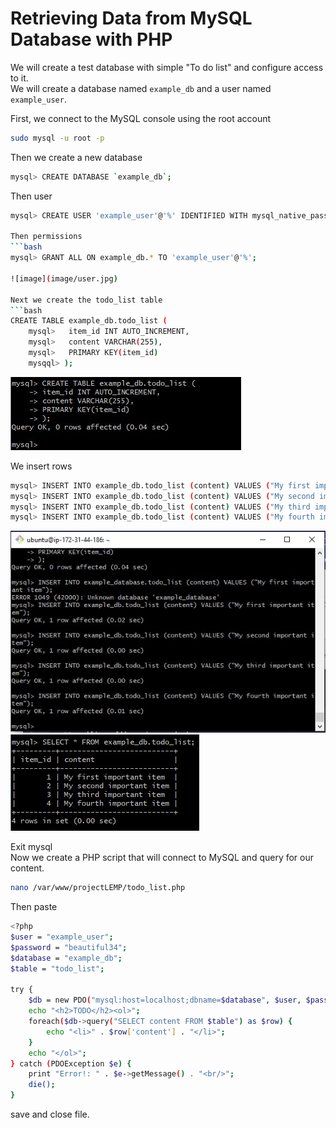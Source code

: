 # Retrieving Data from MySQL Database with PHP

We will create a test database with simple "To do list" and configure access to it.  
We will create a database named `example_db` and a user named `example_user`.

First, we connect to the MySQL console using the root account

```bash
sudo mysql -u root -p
```

Then we create a new database

```bash
mysql> CREATE DATABASE `example_db`;
```

Then user

````bash
mysql> CREATE USER 'example_user'@'%' IDENTIFIED WITH mysql_native_password BY 'beautiful34';

Then permissions
```bash
mysql> GRANT ALL ON example_db.* TO 'example_user'@'%';

![image](image/user.jpg)

Next we create the todo_list table
```bash
CREATE TABLE example_db.todo_list (
    mysql>   item_id INT AUTO_INCREMENT,
    mysql>   content VARCHAR(255),
    mysql>   PRIMARY KEY(item_id)
    mysqql> );
````

![image](image/query.jpg)

We insert rows

```bash
mysql> INSERT INTO example_db.todo_list (content) VALUES ("My first important item");
mysql> INSERT INTO example_db.todo_list (content) VALUES ("My second important item");
mysql> INSERT INTO example_db.todo_list (content) VALUES ("My third important item");
mysql> INSERT INTO example_db.todo_list (content) VALUES ("My fourth important item");
```

![image](image/qq.jpg)
![image](image/db.jpg)

Exit mysql  
Now we create a PHP script that will connect to MySQL and query for our content.

```bash
nano /var/www/projectLEMP/todo_list.php
```

Then paste

```bash
<?php
$user = "example_user";
$password = "beautiful34";
$database = "example_db";
$table = "todo_list";

try {
    $db = new PDO("mysql:host=localhost;dbname=$database", $user, $password);
    echo "<h2>TODO</h2><ol>";
    foreach($db->query("SELECT content FROM $table") as $row) {
        echo "<li>" . $row['content'] . "</li>";
    }
    echo "</ol>";
} catch (PDOException $e) {
    print "Error!: " . $e->getMessage() . "<br/>";
    die();
}
```

save and close file.
